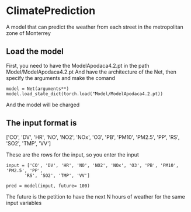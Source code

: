 # ClimatePrediction
A model that can predict the weather from each street in the metropolitan zone of Monterrey

## Load the model

First, you need to have the ModelApodaca4.2.pt in the path Model/ModelApodaca4.2.pt
And have the architecture of the Net, then specify the arguments and make the comand
```{python}
model = Net(arguments**)
model.load_state_dict(torch.load("Model/ModelApodaca4.2.pt))
```
And the model will be charged
## The input format is

['CO', 'DV', 'HR', 'NO', 'NO2', 'NOx', 'O3', 'PB', 'PM10', 'PM2.5', 'PP',
       'RS', 'SO2', 'TMP', 'VV']
       
These are the rows for the input, so you enter the input
```{python}
input = ['CO', 'DV', 'HR', 'NO', 'NO2', 'NOx', 'O3', 'PB', 'PM10', 'PM2.5', 'PP',
       'RS', 'SO2', 'TMP', 'VV']
       
pred = model(input, future= 100)
```

The future is the petition to have the next N hours of weather for the same input variables
